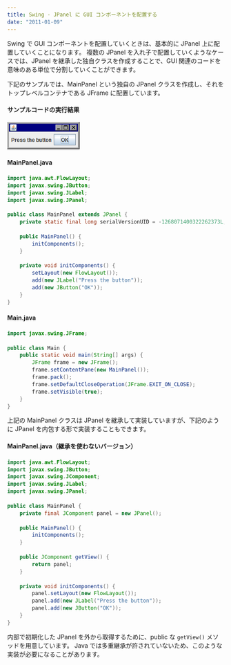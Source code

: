 ```yaml
---
title: Swing - JPanel に GUI コンポーネントを配置する
date: "2011-01-09"
---
```


Swing で GUI コンポーネントを配置していくときは、基本的に JPanel 上に配置していくことになります。
複数の JPanel を入れ子で配置していくようなケースでは、JPanel を継承した独自クラスを作成することで、GUI 関連のコードを意味のある単位で分割していくことができます。

下記のサンプルでは、MainPanel という独自の JPanel クラスを作成し、それをトップレベルコンテナである JFrame に配置しています。

#### サンプルコードの実行結果

![./jpanel.png](./jpanel.png)

#### MainPanel.java

~~~ java
import java.awt.FlowLayout;
import javax.swing.JButton;
import javax.swing.JLabel;
import javax.swing.JPanel;

public class MainPanel extends JPanel {
    private static final long serialVersionUID = -1268071400322262373L;

    public MainPanel() {
        initComponents();
    }

    private void initComponents() {
        setLayout(new FlowLayout());
        add(new JLabel("Press the button"));
        add(new JButton("OK"));
    }
}
~~~

#### Main.java

~~~ java
import javax.swing.JFrame;

public class Main {
    public static void main(String[] args) {
        JFrame frame = new JFrame();
        frame.setContentPane(new MainPanel());
        frame.pack();
        frame.setDefaultCloseOperation(JFrame.EXIT_ON_CLOSE);
        frame.setVisible(true);
    }
}
~~~

上記の MainPanel クラスは JPanel を継承して実装していますが、下記のように JPanel を内包する形で実装することもできます。

#### MainPanel.java（継承を使わないバージョン）

~~~ java
import java.awt.FlowLayout;
import javax.swing.JButton;
import javax.swing.JComponent;
import javax.swing.JLabel;
import javax.swing.JPanel;

public class MainPanel {
    private final JComponent panel = new JPanel();

    public MainPanel() {
        initComponents();
    }

    public JComponent getView() {
        return panel;
    }

    private void initComponents() {
        panel.setLayout(new FlowLayout());
        panel.add(new JLabel("Press the button"));
        panel.add(new JButton("OK"));
    }
}
~~~

内部で初期化した JPanel を外から取得するために、public な `getView()` メソッドを用意しています。
Java では多重継承が許されていないため、このような実装が必要になることがあります。

